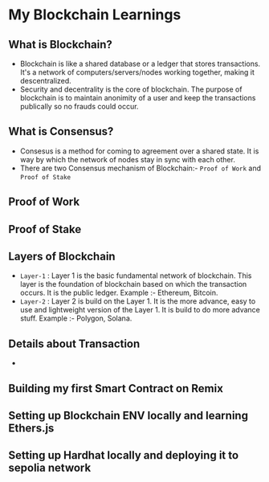# My Blockchain Learnings

## What is Blockchain?

- Blockchain is like a shared database or a ledger that stores transactions. It's a network of computers/servers/nodes working together, making it descentralized.
- Security and decentrality is the core of blockchain. The purpose of blockchain is to maintain anonimity of a user and keep the transactions publically so no frauds could occur.

## What is Consensus?

- Consesus is a method for coming to agreement over a shared state. It is way by which the network of nodes stay in sync with each other.
- There are two Consensus mechanism of Blockchain:- `Proof of Work` and `Proof of Stake`

## Proof of Work



## Proof of Stake



## Layers of Blockchain

- `Layer-1` : Layer 1 is the basic fundamental network of blockchain. This layer is the foundation of blockchain based on which the transaction occurs. It is the public ledger. Example :- Ethereum, Bitcoin.
- `Layer-2` : Layer 2 is build on the Layer 1. It is the more advance, easy to use and lightweight version of the Layer 1. It is build to do more advance stuff. Example :- Polygon, Solana.

## Details about Transaction

-

## Building my first Smart Contract on Remix

## Setting up Blockchain ENV locally and learning Ethers.js

## Setting up Hardhat locally and deploying it to sepolia network
